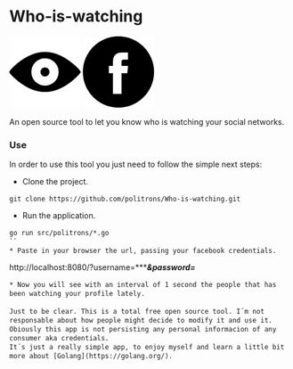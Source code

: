 # Who-is-watching

![image1](src/resources/img/eye.png) ![image2](src/resources/img/69407.png)

An open source tool to let you know who is watching your social networks.

### Use
In order to use this tool you just need to follow the simple next steps:

* Clone the project.
```
git clone https://github.com/politrons/Who-is-watching.git
```
* Run the application.
```
go run src/politrons/*.go
``
* Paste in your browser the url, passing your facebook credentials.
```
http://localhost:8080/?username=**********&password=*******
```
* Now you will see with an interval of 1 second the people that has been watching your profile lately.

Just to be clear. This is a total free open source tool. I´m not responsable about how people might decide to modify it and use it.
Obiously this app is not persisting any personal informacion of any consumer aka credentials.
It´s just a really simple app, to enjoy myself and learn a little bit more about [Golang](https://golang.org/).